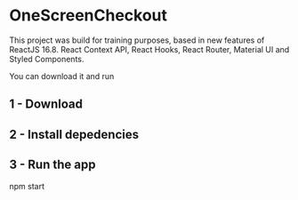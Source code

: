 # OneScreenCheckout

This project was build for training purposes, based in new features of ReactJS 16.8. 
React Context API, React Hooks, React Router, Material UI and Styled Components.

You can download it and run

## 1 - Download

## 2 - Install depedencies

## 3 - Run the app
npm start

